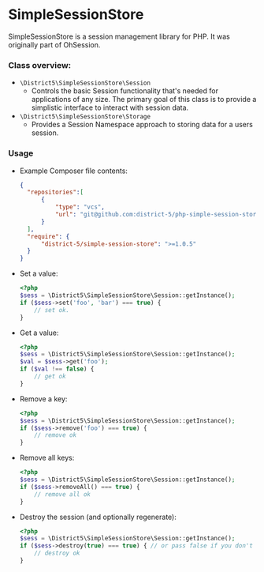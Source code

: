 SimpleSessionStore
==================

SimpleSessionStore is a session management library for PHP. It was originally part of OhSession.

### Class overview:

* `\District5\SimpleSessionStore\Session`
    * Controls the basic Session functionality that's needed for applications of any size.
      The primary goal of this class is to provide a simplistic interface to interact with 
      session data.
* `\District5\SimpleSessionStore\Storage`
    * Provides a Session Namespace approach to storing data for a users session.

### Usage

* Example Composer file contents:
    ```json
    {
      "repositories":[
          {
              "type": "vcs",
              "url": "git@github.com:district-5/php-simple-session-store.git"
          }
      ],
      "require": {
          "district-5/simple-session-store": ">=1.0.5"
      }
    }  
    ```
* Set a value:
    ```php
    <?php
    $sess = \District5\SimpleSessionStore\Session::getInstance();
    if ($sess->set('foo', 'bar') === true) {
        // set ok.
    }
    ```
* Get a value:
    ```php
    <?php
    $sess = \District5\SimpleSessionStore\Session::getInstance();
    $val = $sess->get('foo');
    if ($val !== false) {
        // get ok
    }
    ```
* Remove a key:
    ```php
    <?php
    $sess = \District5\SimpleSessionStore\Session::getInstance();
    if ($sess->remove('foo') === true) {
        // remove ok
    }
    ```
* Remove all keys:
    ```php
    <?php
    $sess = \District5\SimpleSessionStore\Session::getInstance();
    if ($sess->removeAll() === true) {
        // remove all ok
    }
    ```
* Destroy the session (and optionally regenerate):
    ```php
    <?php
    $sess = \District5\SimpleSessionStore\Session::getInstance();
    if ($sess->destroy(true) === true) { // or pass false if you don't want to regenerate a session.
        // destroy ok
    }
    ```
